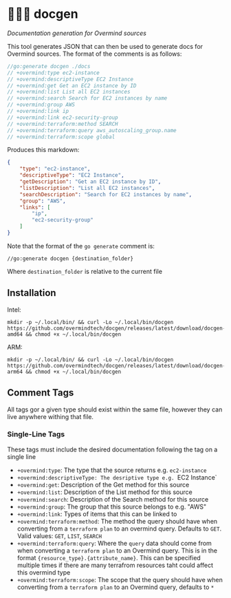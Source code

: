 # 👩‍⚕️🤖 docgen

*Documentation generation for Overmind sources*

This tool generates JSON that can then be used to generate docs for Overmind sources. The format of the comments is as follows:

```go
//go:generate docgen ./docs
// +overmind:type ec2-instance
// +overmind:descriptiveType EC2 Instance
// +overmind:get Get an EC2 instance by ID
// +overmind:list List all EC2 instances
// +overmind:search Search for EC2 instances by name
// +overmind:group AWS
// +overmind:link ip
// +overmind:link ec2-security-group
// +overmind:terraform:method SEARCH
// +overmind:terraform:query aws_autoscaling_group.name
// +overmind:terraform:scope global
```

Produces this markdown:

```json
{
	"type": "ec2-instance",
	"descriptiveType": "EC2 Instance",
	"getDescription": "Get an EC2 instance by ID",
	"listDescription": "List all EC2 instances",
	"searchDescription": "Search for EC2 instances by name",
	"group": "AWS",
	"links": [
		"ip",
		"ec2-security-group"
	]
}
```

Note that the format of the `go generate` comment is:

```
//go:generate docgen {destination_folder}
```

Where `destination_folder` is relative to the current file

## Installation

Intel:

```shell
mkdir -p ~/.local/bin/ && curl -Lo ~/.local/bin/docgen https://github.com/overmindtech/docgen/releases/latest/download/docgen-amd64 && chmod +x ~/.local/bin/docgen
```

ARM:

```shell
mkdir -p ~/.local/bin/ && curl -Lo ~/.local/bin/docgen https://github.com/overmindtech/docgen/releases/latest/download/docgen-arm64 && chmod +x ~/.local/bin/docgen
```

## Comment Tags

All tags gor a given type should exist within the same file, however they can live anywhere withing that file.

### Single-Line Tags

These tags must include the desired documentation following the tag on a single line

* `+overmind:type`: The type that the source returns e.g. `ec2-instance`
* `+overmind:descriptiveType: The desriptive type e.g. `EC2 Instance`
* `+overmind:get`: Description of the Get method for this source
* `+overmind:list`: Description of the List method for this source
* `+overmind:search`: Description of the Search method for this source
* `+overmind:group`: The group that this source belongs to e.g. "AWS"
* `+overmind:link`: Types of items that this can be linked to
* `+overmind:terraform:method`: The method the query should have when converting from a `terraform plan` to an overmind query. Defaults to `GET`. Valid values: `GET`, `LIST`, `SEARCH`
* `+overmind:terraform:query`:  Where the `query` data should come from when converting a `terraform plan` to an Overmind query. This is in the format `{resource_type}.{attribute_name}`. This can be specified multiple times if there are many terrafrom resources taht could affect this overmind type
* `+overmind:terraform:scope`: The scope that the query should have when converting from a `terraform plan` to an Overmind query, defaults to `*`
